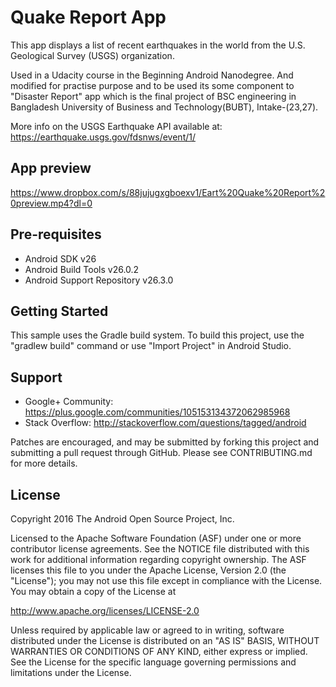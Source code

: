 Quake Report App
===================================

This app displays a list of recent earthquakes in the world
from the U.S. Geological Survey (USGS) organization.

Used in a Udacity course in the Beginning Android Nanodegree.
And modified for practise purpose  and to be used its some component to "Disaster Report" app which is the final project of BSC engineering in Bangladesh University of Business and Technology(BUBT), Intake-(23,27).

More info on the USGS Earthquake API available at:
https://earthquake.usgs.gov/fdsnws/event/1/

App preview
-------------
https://www.dropbox.com/s/88jujugxgboexv1/Eart%20Quake%20Report%20preview.mp4?dl=0

Pre-requisites
--------------

- Android SDK v26
- Android Build Tools v26.0.2
- Android Support Repository v26.3.0

Getting Started
---------------

This sample uses the Gradle build system. To build this project, use the
"gradlew build" command or use "Import Project" in Android Studio.

Support
-------

- Google+ Community: https://plus.google.com/communities/105153134372062985968
- Stack Overflow: http://stackoverflow.com/questions/tagged/android

Patches are encouraged, and may be submitted by forking this project and
submitting a pull request through GitHub. Please see CONTRIBUTING.md for more details.

License
-------

Copyright 2016 The Android Open Source Project, Inc.

Licensed to the Apache Software Foundation (ASF) under one or more contributor
license agreements.  See the NOTICE file distributed with this work for
additional information regarding copyright ownership.  The ASF licenses this
file to you under the Apache License, Version 2.0 (the "License"); you may not
use this file except in compliance with the License.  You may obtain a copy of
the License at

http://www.apache.org/licenses/LICENSE-2.0

Unless required by applicable law or agreed to in writing, software
distributed under the License is distributed on an "AS IS" BASIS, WITHOUT
WARRANTIES OR CONDITIONS OF ANY KIND, either express or implied.  See the
License for the specific language governing permissions and limitations under
the License.
